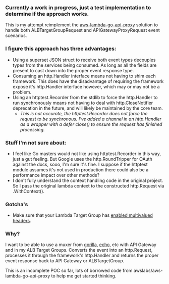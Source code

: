 ### Currently a work in progress, just a test implementation to determine if the approach works.

This is my attempt reimplement the
[aws-lambda-go-api-proxy](https://github.com/awslabs/aws-lambda-go-api-proxy)
solution to handle both ALBTargetGroupRequest and APIGatewayProxyRequest event
scenarios.

### I figure this approach has three advantages:
* Using a superset JSON struct to receive both event types decouples types from the services being consumed. As long as all the fields are present to cast down into the proper event response type.
* Consuming an http.Handler interface means not having to shim each framework. This does have the disadvantage of requiring the framework expose it's http.Handler interface however, which may or may not be a problem.
* Using an httptest.Recorder from the stdlib to force the http.Handler to run synchronously means not having to deal with http.CloseNotifier deprecation in the future, and will likely be maintained by the core team.  
  * _This is not accurate, the httptest.Recorder does not force the request to be synchronous. I've added a channel in an http.Handler as a wrapper with a defer close() to ensure the request has finished processing._

### Stuff I'm not sure about:
* I feel like Go masters would not like using httptest.Recorder in this way, just a gut feeling. But Google uses the http.RoundTripper for OAuth against the docs, sooo, I'm sure it's fine. I suppose if the httptest module assumes it's not used in production there could also be a performance impact over other methods?
* I don't fully understand the context handling code in the original project. So I pass the original lambda context to the constructed http.Request via .WithContext().

### Gotcha's
* Make sure that your Lambda Target Group has [enabled multivalued headers](https://docs.aws.amazon.com/elasticloadbalancing/latest/application/lambda-functions.html#multi-value-headers).

### Why?
I want to be able to use a muxer from
[gorilla](https://github.com/gorilla/mux),
[echo](https://github.com/labstack/echo), etc with API Gateway and in my ALB
Target Groups. Converts the event into an http.Request, processes it through
the framework's http.Handler and returns the proper event response back to API
Gateway or ALBTargetGroup.

This is an incomplete POC so far, lots of borrowed code from
awslabs/aws-lambda-go-api-proxy to help me get started thinking.

